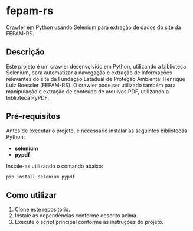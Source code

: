 # fepam-rs

Crawler em Python usando Selenium para extração de dados do site da FEPAM-RS.

## Descrição

Este projeto é um crawler desenvolvido em Python, utilizando a biblioteca Selenium, para automatizar a navegação e extração de informações relevantes do site da Fundação Estadual de Proteção Ambiental Henrique Luiz Roessler (FEPAM-RS). O crawler pode ser utilizado também para manipulação e extração de conteúdo de arquivos PDF, utilizando a biblioteca PyPDF.

## Pré-requisitos

Antes de executar o projeto, é necessário instalar as seguintes bibliotecas Python:

- **selenium**
- **pypdf**

Instale-as utilizando o comando abaixo:


```python
pip install selenium pypdf
```



## Como utilizar

1. Clone este repositório.
2. Instale as dependências conforme descrito acima.
3. Execute o script principal conforme as instruções do projeto.
